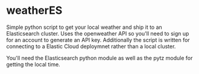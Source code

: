 # weatherES
Simple python script to get your local weather and ship it to an Elasticsearch cluster. Uses the openweather API so you'll need to sign up for an account to generate an API key. Additionally the script is written for connecting to a Elastic Cloud deploymnet rather than a local cluster.

You'll need the Elasticsearch python module as well as the pytz module for getting the local time.